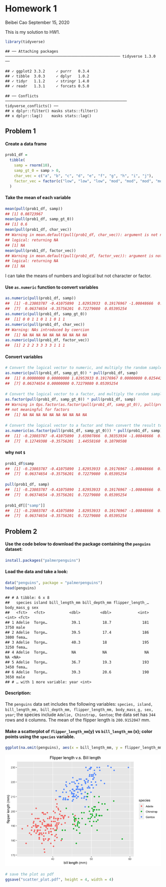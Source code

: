 Homework 1
================
Beibei Cao
September 15, 2020

This is my solution to HW1.

``` r
library(tidyverse)
```

    ## ── Attaching packages ──────────────────────────────────────────────────── tidyverse 1.3.0 ──

    ## ✓ ggplot2 3.3.2     ✓ purrr   0.3.4
    ## ✓ tibble  3.0.3     ✓ dplyr   1.0.2
    ## ✓ tidyr   1.1.2     ✓ stringr 1.4.0
    ## ✓ readr   1.3.1     ✓ forcats 0.5.0

    ## ── Conflicts ─────────────────────────────────────────────────────── tidyverse_conflicts() ──
    ## x dplyr::filter() masks stats::filter()
    ## x dplyr::lag()    masks stats::lag()

## Problem 1

#### Create a data frame

``` r
prob1_df = 
  tibble(
    samp = rnorm(10),
    samp_gt_0 = samp > 0,
    char_vec = c("a", "b", "c", "d", "e", "f", "g", "h", "i", "j"),
    factor_vec = factor(c("low", "low", "low", "mod", "mod", "mod", "mod", "high", "high", "high"))
  )
```

#### Take the mean of each variable

``` r
mean(pull(prob1_df, samp))
## [1] 0.08723967
mean(pull(prob1_df, samp_gt_0))
## [1] 0.6
mean(pull(prob1_df, char_vec))
## Warning in mean.default(pull(prob1_df, char_vec)): argument is not numeric or
## logical: returning NA
## [1] NA
mean(pull(prob1_df, factor_vec))
## Warning in mean.default(pull(prob1_df, factor_vec)): argument is not numeric or
## logical: returning NA
## [1] NA
```

I can take the means of numbers and logical but not character or factor.

#### Use `as.numeric` function to convert variables

``` r
as.numeric(pull(prob1_df, samp))
##  [1] -0.23803787 -0.41075890  1.82953933  0.19176967 -1.00848666  0.02544328
##  [7]  0.06374654 -0.35756201  0.72279080  0.05395254
as.numeric(pull(prob1_df, samp_gt_0))
##  [1] 0 0 1 1 0 1 1 0 1 1
as.numeric(pull(prob1_df, char_vec))
## Warning: NAs introduced by coercion
##  [1] NA NA NA NA NA NA NA NA NA NA
as.numeric(pull(prob1_df, factor_vec))
##  [1] 2 2 2 3 3 3 3 1 1 1
```

#### Convert variables

``` r
# Convert the logical vector to numeric, and multiply the random sample by the result.
as.numeric(pull(prob1_df, samp_gt_0)) * pull(prob1_df, samp)
##  [1] 0.00000000 0.00000000 1.82953933 0.19176967 0.00000000 0.02544328
##  [7] 0.06374654 0.00000000 0.72279080 0.05395254

# Convert the logical vector to a factor, and multiply the random sample by the result.
as.factor(pull(prob1_df, samp_gt_0)) * pull(prob1_df, samp)
## Warning in Ops.factor(as.factor(pull(prob1_df, samp_gt_0)), pull(prob1_df, : '*'
## not meaningful for factors
##  [1] NA NA NA NA NA NA NA NA NA NA

# Convert the logical vector to a factor and then convert the result to numeric, and multiply the random sample by the result
as.numeric(as.factor(pull(prob1_df, samp_gt_0))) * pull(prob1_df, samp)
##  [1] -0.23803787 -0.41075890  3.65907866  0.38353934 -1.00848666  0.05088655
##  [7]  0.12749308 -0.35756201  1.44558160  0.10790508
```

#### why not `$`

``` r
prob1_df$samp
##  [1] -0.23803787 -0.41075890  1.82953933  0.19176967 -1.00848666  0.02544328
##  [7]  0.06374654 -0.35756201  0.72279080  0.05395254

pull(prob1_df, samp)
##  [1] -0.23803787 -0.41075890  1.82953933  0.19176967 -1.00848666  0.02544328
##  [7]  0.06374654 -0.35756201  0.72279080  0.05395254

prob1_df[["samp"]]
##  [1] -0.23803787 -0.41075890  1.82953933  0.19176967 -1.00848666  0.02544328
##  [7]  0.06374654 -0.35756201  0.72279080  0.05395254
```

## Problem 2

#### Use the code below to download the package containing the `penguins` dataset:

``` r
install.packages("palmerpenguins")
```

#### Load the data and take a look:

``` r
data("penguins", package = "palmerpenguins")
head(penguins)
```

    ## # A tibble: 6 x 8
    ##   species island bill_length_mm bill_depth_mm flipper_length_… body_mass_g sex  
    ##   <fct>   <fct>           <dbl>         <dbl>            <int>       <int> <fct>
    ## 1 Adelie  Torge…           39.1          18.7              181        3750 male 
    ## 2 Adelie  Torge…           39.5          17.4              186        3800 fema…
    ## 3 Adelie  Torge…           40.3          18                195        3250 fema…
    ## 4 Adelie  Torge…           NA            NA                 NA          NA <NA> 
    ## 5 Adelie  Torge…           36.7          19.3              193        3450 fema…
    ## 6 Adelie  Torge…           39.3          20.6              190        3650 male 
    ## # … with 1 more variable: year <int>

#### Description:

The `penguins` data set includes the following variables: `species,
island, bill_length_mm, bill_depth_mm, flipper_length_mm, body_mass_g,
sex, year`; the species include `Adelie, Chinstrap, Gentoo`; the data
set has `344` rows and `8` columns. The mean of the flipper length is
`200.9152047` mm.

#### Make a scatterplot of `flipper_length_mm`(y) vs `bill_length_mm` (x); color points using the `species` variable.

``` r
ggplot(na.omit(penguins), aes(x = bill_length_mm, y = flipper_length_mm, color = species, )) + geom_point() + xlab("bill length (mm)") + ylab("flipper length (mm)") + ggtitle("Flipper length v.s. Bill length") + theme(plot.title = element_text(hjust = 0.5))
```

![](HW1_files/figure-gfm/plot_and_save-1.png)<!-- -->

``` r
# save the plot as pdf
ggsave("scatter_plot.pdf", height = 4, width = 4)
```
